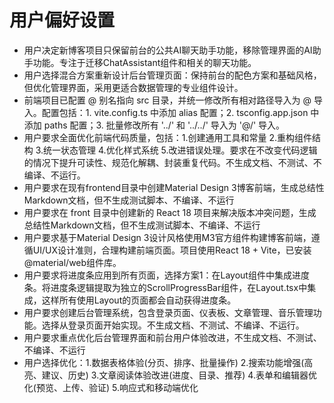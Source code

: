 # 用户偏好设置

- 用户决定新博客项目只保留前台的公共AI聊天助手功能，移除管理界面的AI助手功能。专注于迁移ChatAssistant组件和相关的聊天功能。
- 用户选择混合方案重新设计后台管理页面：保持前台的配色方案和基础风格，但优化管理界面，采用更适合数据管理的专业组件设计。
- 前端项目已配置 @ 别名指向 src 目录，并统一修改所有相对路径导入为 @ 导入。配置包括：1. vite.config.ts 中添加 alias 配置；2. tsconfig.app.json 中添加 paths 配置；3. 批量修改所有 '../' 和 '../../' 导入为 '@/' 导入。
- 用户要求全面优化前端代码质量，包括：1.创建通用工具和常量 2.重构组件结构 3.统一状态管理 4.优化样式系统 5.改进错误处理。要求在不改变代码逻辑的情况下提升可读性、规范化解耦、封装重复代码。不生成文档、不测试、不编译、不运行。
- 用户要求在现有frontend目录中创建Material Design 3博客前端，生成总结性Markdown文档，但不生成测试脚本、不编译、不运行
- 用户要求在 front 目录中创建新的 React 18 项目来解决版本冲突问题，生成总结性Markdown文档，但不生成测试脚本、不编译、不运行
- 用户要求基于Material Design 3设计风格使用M3官方组件构建博客前端，遵循UI/UX设计准则，合理构建前端页面。项目使用React 18 + Vite，已安装@material/web组件库。
- 用户要求将进度条应用到所有页面，选择方案1：在Layout组件中集成进度条。将进度条逻辑提取为独立的ScrollProgressBar组件，在Layout.tsx中集成，这样所有使用Layout的页面都会自动获得进度条。
- 用户要求创建后台管理系统，包含登录页面、仪表板、文章管理、音乐管理功能。选择从登录页面开始实现。不生成文档、不测试、不编译、不运行。
- 用户要求重点优化后台管理界面和前台用户体验改进，不生成文档、不测试、不编译、不运行
- 用户选择优化：1.数据表格体验(分页、排序、批量操作) 2.搜索功能增强(高亮、建议、历史) 3.文章阅读体验改进(进度、目录、推荐) 4.表单和编辑器优化(预览、上传、验证) 5.响应式和移动端优化
